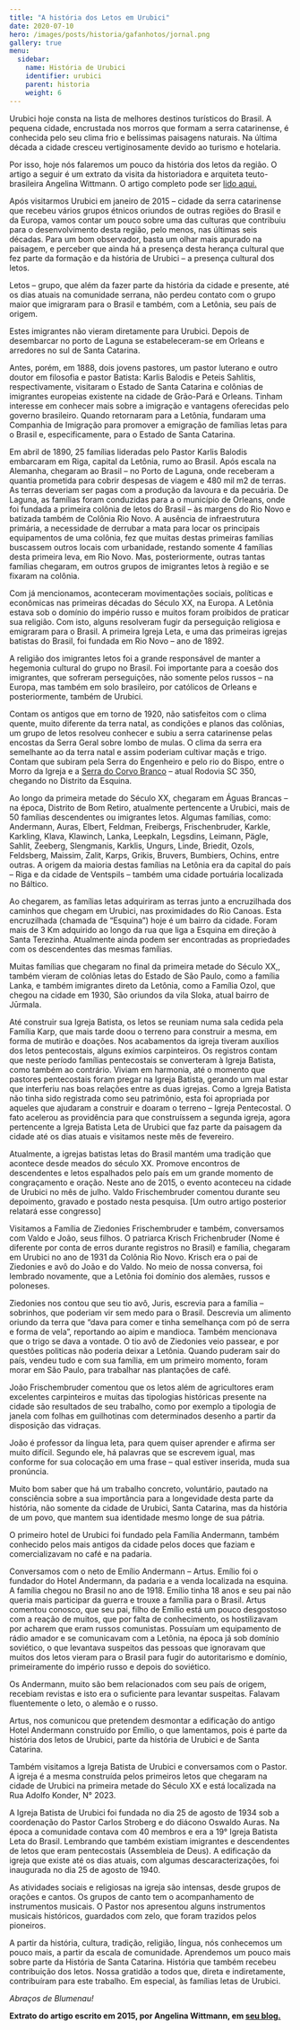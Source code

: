 ```yaml
---
title: "A história dos Letos em Urubici"
date: 2020-07-10
hero: /images/posts/historia/gafanhotos/jornal.png
gallery: true
menu:
  sidebar:
    name: História de Urubici
    identifier: urubici
    parent: historia
    weight: 6
---
```


Urubici hoje consta na lista de melhores destinos turísticos do Brasil. A pequena cidade, encrustada nos morros que formam a serra catarinense, é conhecida pelo seu clima frio e belíssimas paisagens naturais. Na última década a cidade cresceu vertiginosamente devido ao turismo e hotelaria.
 
Por isso, hoje nós falaremos um pouco da história dos letos da região. O artigo a seguir é um extrato da visita da historiadora e arquiteta teuto-brasileira Angelina Wittmann. O artigo completo pode ser [lido aqui.](https://angelinawittmann.blogspot.com/2015/02/propriedade-da-familia-urubici-sc-apos.html)

Após visitarmos Urubici em janeiro de 2015 – cidade da serra catarinense que recebeu vários grupos étnicos oriundos de outras regiões do Brasil e da Europa, vamos contar um pouco sobre uma das culturas que contribuiu para o desenvolvimento desta região, pelo menos, nas  últimas seis décadas.  Para um bom observador, basta um olhar mais apurado na paisagem, e perceber que ainda há a presença desta herança cultural que  fez parte da formação e da história de Urubici – a presença cultural dos letos. 

Letos – grupo, que além da fazer parte da história da cidade e presente, até os dias atuais na comunidade serrana, não perdeu contato com o grupo maior que imigraram para o Brasil e também, com a Letônia, seu país de origem.
 
Estes imigrantes não vieram diretamente para Urubici. Depois de desembarcar no porto de Laguna se estabeleceram-se em Orleans e arredores no sul de Santa Catarina.
 
Antes, porém, em 1888, dois jovens pastores, um pastor luterano e outro doutor em filosofia e pastor Batista: Karlis Balodis e Peteis Sahlitis, respectivamente, visitaram o Estado de Santa Catarina e colônias de imigrantes europeias existente na cidade de Grão-Pará e Orleans. Tinham interesse em conhecer mais sobre a imigração e vantagens oferecidas pelo governo brasileiro. Quando retornaram para a Letônia, fundaram  uma Companhia de Imigração para promover a emigração de famílias letas para o Brasil e, especificamente, para o Estado de Santa Catarina.
 
Em  abril de 1890, 25 famílias lideradas pelo Pastor Karlis Balodis embarcaram em Riga, capital da Letônia, rumo ao Brasil. Após escala na Alemanha, chegaram ao Brasil – no Porto de Laguna, onde receberam  a quantia prometida para cobrir despesas de viagem e 480 mil m2 de terras. As terras deveriam ser pagas com a produção da lavoura e da pecuária. De Laguna, as famílias foram conduzidas para a o município de Orleans, onde foi fundada a primeira colônia de letos do Brasil – às margens do Rio Novo e batizada também de Colônia Rio Novo. A ausência de infraestrutura primária, a necessidade de derrubar a mata para locar os principais equipamentos de uma colônia, fez que muitas destas primeiras famílias buscassem outros locais com urbanidade, restando somente 4 famílias desta primeira leva, em Rio Novo. Mas, posteriormente, outras tantas famílias chegaram, em outros grupos de imigrantes letos à região e se fixaram na colônia.
 
Com já mencionamos, aconteceram movimentações sociais, políticas e econômicas nas primeiras décadas do Século XX, na Europa. A Letônia estava sob o domínio do império russo e muitos foram proibidos de praticar sua religião. Com isto, alguns resolveram fugir da perseguição religiosa e emigraram para o Brasil. A primeira Igreja Leta, e uma das primeiras igrejas batistas do Brasil, foi fundada em Rio Novo – ano de 1892.
 
A religião dos imigrantes letos foi a grande responsável de manter a hegemonia cultural do grupo no Brasil. Foi importante para a coesão dos imigrantes, que sofreram perseguições, não somente pelos russos – na Europa, mas também em solo brasileiro, por católicos de Orleans e posteriormente, também de Urubici. 
 
Contam os antigos que em torno de 1920, não satisfeitos com o clima quente, muito diferente da terra natal,  as condições e planos das colônias, um grupo de letos resolveu conhecer e subiu a serra catarinense pelas encostas da Serra Geral sobre lombo de mulas. O clima da serra era semelhante ao da terra natal e assim poderiam cultivar maçãs e trigo. Contam que subiram pela Serra do Engenheiro e pelo rio do Bispo, entre o Morro da Igreja e a [Serra do Corvo Branco](https://angelinawittmann.blogspot.com/2015/04/corvo-branco-urubici-santa-catarina.html) – atual Rodovia SC  350, chegando no Distrito da Esquina.

Ao longo da primeira metade do Século XX, chegaram em Águas Brancas – na época, Distrito de Bom Retiro, atualmente pertencente a Urubici, mais de 50 famílias descendentes ou imigrantes letos. Algumas famílias, como: Andermann, Auras, Elbert,  Feldman, Freibergs, Frischenbruder, Karkle, Karkling,  Klava, Klawinch, Lanka, Leepkaln, Legsdins, Leimann,  Pägle, Sahlit, Zeeberg, Slengmanis, Karklis,   Ungurs, Linde, Briedit, Ozols, Feldsberg, Maissim, Zalit, Karps, Grikis, Bruvers,  Bumbiers, Ochins, entre outras. A origem da maioria destas famílias na Letônia era da capital do país – Riga e da cidade de  Ventspils – também uma cidade portuária localizada no Báltico.
 
Ao chegarem, as famílias letas adquiriram as terras junto a encruzilhada dos caminhos que chegam em Urubici, nas proximidades do Rio Canoas. Esta encruzilhada (chamada de “Esquina”) hoje é um bairro da cidade. Foram mais de 3 Km adquirido ao longo da rua que liga a Esquina em direção à Santa Terezinha. Atualmente ainda podem ser encontradas as propriedades com os descendentes das mesmas famílias.
 
Muitas famílias que chegaram no final da primeira metade do Século XX,, também vieram de colônias letas do Estado de São Paulo, como a família Lanka, e também  imigrantes direto da Letônia, como a Família Ozol, que chegou na cidade em 1930, São oriundos  da vila Sloka, atual bairro de Jūrmala.

Até construir sua Igreja Batista, os letos se reuniam numa sala cedida pela Família Karp, que mais tarde doou o terreno para construir a mesma, em forma de mutirão e doações. Nos acabamentos da igreja tiveram auxílios dos letos pentecostais, alguns exímios carpinteiros. Os registros contam que neste período famílias pentecostais  se converteram à Igreja Batista, como também ao contrário. Viviam em harmonia, até o momento que pastores pentecostais foram pregar na Igreja Batista, gerando um mal estar que interferiu nas boas relações entre as duas igrejas. Como a Igreja Batista não tinha sido registrada como seu patrimônio, esta foi apropriada por aqueles que ajudaram a construir e doaram o terreno – Igreja Pentecostal. O fato acelerou as providência para que construíssem a segunda igreja, agora pertencente a Igreja Batista Leta de Urubici que faz parte da paisagem da cidade até os dias atuais e visitamos neste mês de fevereiro.
 
Atualmente, a igrejas batistas letas do Brasil mantém uma tradição que acontece desde meados do século XX. Promove encontros de descendentes e letos espalhados pelo país em um grande momento de congraçamento e oração. Neste ano de 2015, o evento aconteceu na cidade de Urubici no mês de julho. Valdo Frischembruder comentou durante seu depoimento, gravado e postado nesta pesquisa. [Um outro artigo posterior relatará esse congresso]
 
Visitamos a Família de Ziedonies Frischembruder e também, conversamos com Valdo e João, seus filhos. O patriarca Krisch Frichenbruder (Nome é diferente por conta de erros durante registros no Brasil) e família, chegaram em Urubici no ano de 1931 da Colônia Rio Novo. Krisch era o pai de Ziedonies e avô do João e do Valdo. No meio de nossa conversa, foi lembrado novamente, que a Letônia foi domínio dos alemães, russos e poloneses.
 
Ziedonies nos contou que seu tio avô, Juris, escrevia para a família – sobrinhos, que poderiam vir sem medo para o Brasil. Descrevia um alimento oriundo da terra que “dava para comer e tinha semelhança com pó de serra e forma de vela”, reportando ao aipim e mandioca. Também mencionava que o trigo se dava a vontade. O tio avô de Ziedonies veio passear, e por questões politicas não poderia deixar a Letônia. Quando puderam sair do país, vendeu tudo  e com sua família, em um primeiro momento, foram morar em São Paulo, para trabalhar nas plantações de café.

João Frischembruder comentou que os letos além de agricultores eram excelentes carpinteiros e muitas das tipologias históricas presente na cidade são resultados de seu trabalho, como por exemplo a tipologia de janela com folhas em guilhotinas com determinados desenho a partir da disposição das vidraças.
 
João é professor da língua leta, para quem quiser aprender e afirma ser muito difícil. Segundo ele, há palavras que se escrevem igual, mas conforme for sua colocação em uma frase – qual estiver inserida, muda sua pronúncia.
 
Muito bom saber que há um trabalho concreto, voluntário, pautado na consciência sobre a sua importância para a longevidade desta parte da história, não somente da cidade de Urubici, Santa Catarina, mas da história de um povo, que mantem sua identidade mesmo longe de sua pátria.
 
O primeiro hotel de Urubici foi fundado pela Família Andermann, também conhecido pelos mais antigos da cidade pelos doces que faziam e comercializavam no café e na padaria.
 
Conversamos com o neto de Emílio Andermann – Artus. Emílio foi o fundador do Hotel Andermann, da padaria e a venda localizada na esquina. A família chegou no Brasil no ano de 1918. Emílio tinha 18 anos e seu pai não queria mais participar da guerra e trouxe a família para o Brasil. Artus comentou conosco, que seu pai, filho de Emílio está um pouco desgostoso com a reação de muitos, que por falta de conhecimento, os hostilizavam por acharem que eram russos  comunistas. Possuíam um equipamento de rádio amador e se comunicavam com a Letônia, na época já sob domínio soviético, o que levantava suspeitos das pessoas que ignoravam que muitos dos letos vieram para o Brasil para fugir do autoritarismo e domínio, primeiramente do império russo e depois do soviético.

Os Andermann, muito são bem relacionados com seu país de origem, recebiam revistas e isto era o suficiente para levantar suspeitas. Falavam fluentemente  o leto, o alemão e o russo.
 
Artus, nos comunicou que pretendem desmontar a edificação do antigo Hotel Andermann construído por Emílio, o que lamentamos, pois é parte da história dos letos de Urubici, parte da história de Urubici e de Santa Catarina.
 
 Também visitamos a Igreja Batista de Urubici e conversamos com o Pastor. A igreja é a mesma construída pelos primeiros letos que chegaram na cidade de Urubici na primeira metade do Século XX e está localizada na Rua Adolfo Konder, N° 2023.
 
A Igreja Batista de Urubici foi fundada no dia 25 de agosto de 1934 sob a coordenação do Pastor Carlos Stroberg e do diácono Oswaldo Auras. Na época a comunidade contava com 40 membros e era a 19° Igreja Batista Leta do Brasil. Lembrando que também existiam imigrantes e descendentes de letos que eram pentecostais (Assembleia de Deus). A edificação da  igreja que existe até os dias atuais, com algumas descaracterizações, foi  inaugurada no dia 25 de agosto de 1940. 
 
As atividades sociais e religiosas na igreja são intensas, desde grupos de orações e cantos. Os grupos de canto tem o acompanhamento de instrumentos musicais. O Pastor nos apresentou alguns instrumentos musicais históricos, guardados com zelo, que foram trazidos pelos pioneiros.
 
A partir da história, cultura, tradição, religião, língua, nós conhecemos um pouco mais, a partir da escala de comunidade. Aprendemos um pouco mais sobre parte da História de Santa Catarina. História que também recebeu contribuição dos letos. Nossa gratidão a todos que, direta e indiretamente, contribuíram para este trabalho. Em especial, às famílias letas de Urubici.
 
_Abraços de Blumenau!_

**Extrato do artigo escrito em 2015, por Angelina Wittmann, em [seu blog.](https://angelinawittmann.blogspot.com/2015/02/propriedade-da-familia-urubici-sc-apos.html)**
